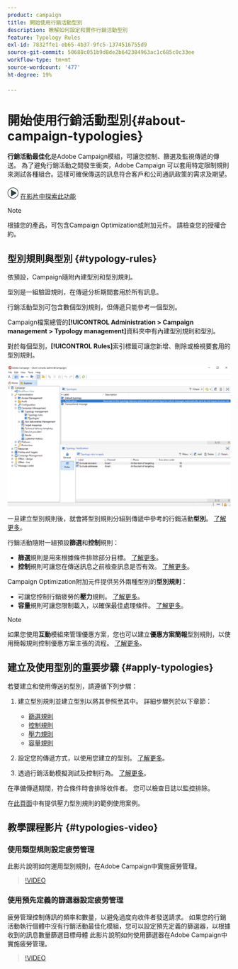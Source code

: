 ```yaml
---
product: campaign
title: 開始使用行銷活動型別
description: 瞭解如何設定和實作行銷活動型別
feature: Typology Rules
exl-id: 7832ffe1-eb65-4b37-9fc5-1374516755d9
source-git-commit: 50688c051b9d8de2b642384963ac1c685c0c33ee
workflow-type: tm+mt
source-wordcount: '477'
ht-degree: 19%

---
```


# 開始使用行銷活動型別{#about-campaign-typologies}

**行銷活動最佳化**&#x200B;是Adobe Campaign模組，可讓您控制、篩選及監視傳遞的傳送。 為了避免行銷活動之間發生衝突，Adobe Campaign 可以套用特定限制規則來測試各種組合。這樣可確保傳送的訊息符合客戶和公司通訊政策的需求及期望。

![](assets/do-not-localize/how-to-video.png) [在影片中探索此功能](#typologies-video)

>[!NOTE]
>
>根據您的產品，可包含Campaign Optimization或附加元件。 請檢查您的授權合約。

## 型別規則與型別 {#typology-rules}

依預設，Campaign隨附內建型別和型別規則。

型別是一組驗證規則，在傳遞分析期間套用於所有訊息。

行銷活動型別可包含數個型別規則，但傳遞只能參考一個型別。

Campaign檔案總管的&#x200B;**[!UICONTROL Administration > Campaign management > Typology management]**&#x200B;資料夾中有內建型別規則和型別。

對於每個型別，**[!UICONTROL Rules]**&#x200B;索引標籤可讓您新增、刪除或檢視要套用的型別規則。

![](assets/campaign_opt_rules_tab.png)

一旦建立型別規則後，就會將型別規則分組到傳遞中參考的行銷活動&#x200B;**型別**。 [了解更多](#apply-typologies)。


行銷活動隨附一組預設&#x200B;**篩選**&#x200B;和&#x200B;**控制**&#x200B;規則：

* **篩選**&#x200B;規則是用來根據條件排除部分目標。 [了解更多](filtering-rules.md)。
* **控制**&#x200B;規則可讓您在傳送訊息之前檢查訊息是否有效。 [了解更多](control-rules.md)。

Campaign Optimization附加元件提供另外兩種型別的&#x200B;**型別規則**：

* 可讓您控制行銷疲勞的&#x200B;**壓力**&#x200B;規則。 [了解更多](pressure-rules.md)。
* **容量**&#x200B;規則可讓您限制載入，以確保最佳處理條件。 [了解更多](consistency-rules.md#controlling-capacity)。


>[!NOTE]
>
>如果您使用&#x200B;**互動**&#x200B;模組來管理優惠方案，您也可以建立&#x200B;**優惠方案簡報**&#x200B;型別規則，以使用簡報規則控制優惠方案主張的流程。 [了解更多](../../v8/interaction/interaction-offer.md#offer-presentation)。


## 建立及使用型別的重要步驟 {#apply-typologies}

若要建立和使用傳送的型別，請遵循下列步驟：

1. 建立型別規則並建立型別以將其參照至其中。
詳細步驟列於以下章節：

   * [篩選規則](filtering-rules.md)
   * [控制規則](control-rules.md)
   * [壓力規則](pressure-rules.md)
   * [容量規則](consistency-rules.md)

1. 設定您的傳遞方式，以使用您建立的型別。 [了解更多](apply-rules.md#apply-a-typology-to-a-delivery)。
1. 透過行銷活動模擬測試及控制行為。 [了解更多](campaign-simulations.md)。

在準備傳遞期間，符合條件時會排除收件者。 您可以檢查日誌以監控排除。

在[此頁面](pressure-rules.md#use-cases-on-pressure-rules)中有提供壓力型別規則的範例使用案例。

## 教學課程影片 {#typologies-video}

### 使用類型規則設定疲勞管理

此影片說明如何運用型別規則，在Adobe Campaign中實施疲勞管理。

>[!VIDEO](https://video.tv.adobe.com/v/333787?quality=12)

### 使用預先定義的篩選器設定疲勞管理

疲勞管理控制傳訊的頻率和數量，以避免過度向收件者發送請求。 如果您的行銷活動執行個體中沒有行銷活動最佳化模組，您可以設定預先定義的篩選器，以根據收到的訊息數量篩選目標母體
此影片說明如何使用篩選器在Adobe Campaign中實施疲勞管理。

>[!VIDEO](https://video.tv.adobe.com/v/333778?quality=12)
